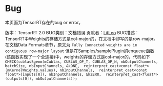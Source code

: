 # Bug
本页面为TensorRT存在的bug or error。

版本：TensorRT 2.0
BUG类别：文档错误
贡献者：[LitLeo][1]
BUG描述：
TensorRT中Weights的存储方式是col-major的，在文档中却写的是row-major。
在文档Data Formats章节，原文为
`Fully Connected weights are in contiguous row-major layout`
但是在Samples/samplePlugin的enqueue函数(该函数实现了一个全连接)中，weights的存储方式是col-major的，代码如下
`
CHECK(cublasSgemm(mCublas, CUBLAS_OP_T, CUBLAS_OP_N, nbOutputChannels, batchSize, nbInputChannels, &kONE, 
                reinterpret_cast<const float*>(mKernelWeights.values), nbInputChannels, 
                reinterpret_cast<const float*>(inputs[0]), nbInputChannels, &kZERO, 
                reinterpret_cast<float*>(outputs[0]), nbOutputChannels));
`


  [1]: https://github.com/LitLeo